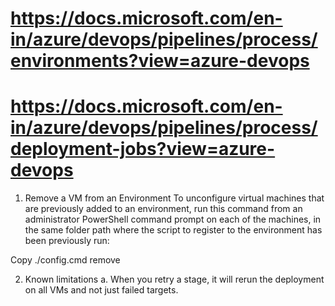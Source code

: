 # https://docs.microsoft.com/en-in/azure/devops/pipelines/process/environments?view=azure-devops

# https://docs.microsoft.com/en-in/azure/devops/pipelines/process/deployment-jobs?view=azure-devops

1. Remove a VM from an Environment
To unconfigure virtual machines that are previously added to an environment, run this command from an administrator PowerShell command prompt on each of the machines, in the same folder path where the script to register to the environment has been previously run:


Copy
./config.cmd remove

2. Known limitations
a. When you retry a stage, it will rerun the deployment on all VMs and not just failed targets.

